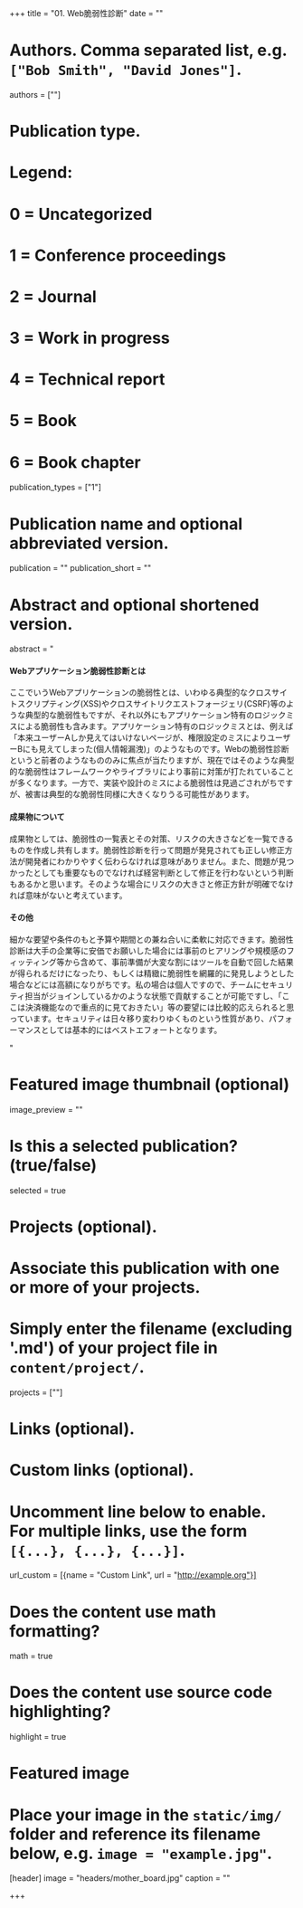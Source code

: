 +++
title = "01. Web脆弱性診断"
date = ""

# Authors. Comma separated list, e.g. `["Bob Smith", "David Jones"]`.
authors = [""]

# Publication type.
# Legend:
# 0 = Uncategorized
# 1 = Conference proceedings
# 2 = Journal
# 3 = Work in progress
# 4 = Technical report
# 5 = Book
# 6 = Book chapter
publication_types = ["1"]

# Publication name and optional abbreviated version.
publication = ""
publication_short = ""

# Abstract and optional shortened version.
abstract = "<h4>Webアプリケーション脆弱性診断とは</h4><p>ここでいうWebアプリケーションの脆弱性とは、いわゆる典型的なクロスサイトスクリプティング(XSS)やクロスサイトリクエストフォージェリ(CSRF)等のような典型的な脆弱性もですが、それ以外にもアプリケーション特有のロジックミスによる脆弱性も含みます。アプリケーション特有のロジックミスとは、例えば「本来ユーザーAしか見えてはいけないページが、権限設定のミスによりユーザーBにも見えてしまった(個人情報漏洩)」のようなものです。Webの脆弱性診断というと前者のようなもののみに焦点が当たりますが、現在ではそのような典型的な脆弱性はフレームワークやライブラリにより事前に対策が打たれていることが多くなります。一方で、実装や設計のミスによる脆弱性は見過ごされがちですが、被害は典型的な脆弱性同様に大きくなりうる可能性があります。</p><h4>成果物について</h4><p>成果物としては、脆弱性の一覧表とその対策、リスクの大きさなどを一覧できるものを作成し共有します。脆弱性診断を行って問題が発見されても正しい修正方法が開発者にわかりやすく伝わらなければ意味がありません。また、問題が見つかったとしても重要なものでなければ経営判断として修正を行わないという判断もあるかと思います。そのような場合にリスクの大きさと修正方針が明確でなければ意味がないと考えています。</p> <h4>その他</h4><p>細かな要望や条件のもと予算や期間との兼ね合いに柔軟に対応できます。脆弱性診断は大手の企業等に安価でお願いした場合には事前のヒアリングや規模感のフィッティング等から含めて、事前準備が大変な割にはツールを自動で回した結果が得られるだけになったり、もしくは精緻に脆弱性を網羅的に発見しようとした場合などには高額になりがちです。私の場合は個人ですので、チームにセキュリティ担当がジョインしているかのような状態で貢献することが可能ですし、「ここは決済機能なので重点的に見ておきたい」等の要望には比較的応えられると思っています。セキュリティは日々移り変わりゆくものという性質があり、パフォーマンスとしては基本的にはベストエフォートとなります。<p>"

# Featured image thumbnail (optional)
image_preview = ""

# Is this a selected publication? (true/false)
selected = true

# Projects (optional).
#   Associate this publication with one or more of your projects.
#   Simply enter the filename (excluding '.md') of your project file in `content/project/`.
projects = [""]

# Links (optional).


# Custom links (optional).
#   Uncomment line below to enable. For multiple links, use the form `[{...}, {...}, {...}]`.
url_custom = [{name = "Custom Link", url = "http://example.org"}]

# Does the content use math formatting?
math = true

# Does the content use source code highlighting?
highlight = true

# Featured image
# Place your image in the `static/img/` folder and reference its filename below, e.g. `image = "example.jpg"`.
[header]
image = "headers/mother_board.jpg"
caption = ""

+++
